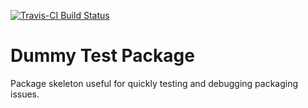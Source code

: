 [![Travis-CI Build Status](https://travis-ci.org/famuvie/testpkg.png?branch=master)](https://travis-ci.org/famuvie/testpkg)

# Dummy Test Package

Package skeleton useful for quickly testing and debugging packaging issues.